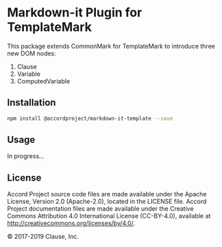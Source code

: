 # Markdown-it Plugin for TemplateMark

This package extends CommonMark for TemplateMark to introduce three new DOM nodes:
1. Clause
2. Variable
3. ComputedVariable

## Installation

```sh
npm install @accordproject/markdown-it-template --save
```

## Usage

In progress...

## License <a name="license"></a>
Accord Project source code files are made available under the Apache License, Version 2.0 (Apache-2.0), located in the LICENSE file. Accord Project documentation files are made available under the Creative Commons Attribution 4.0 International License (CC-BY-4.0), available at http://creativecommons.org/licenses/by/4.0/.

© 2017-2019 Clause, Inc.
